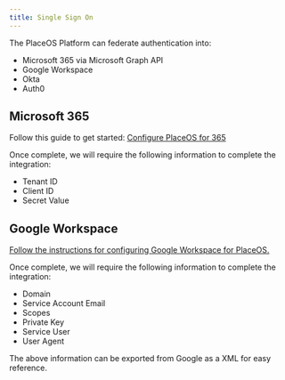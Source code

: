 ```yaml
---
title: Single Sign On
---
```


The PlaceOS Platform can federate authentication into:
- Microsoft 365 via Microsoft Graph API
- Google Workspace
- Okta
- Auth0

## Microsoft 365
Follow this guide to get started: [Configure PlaceOS for 365](/how-to/configure-placeos-for-microsoft-365/user-authentication/)

Once complete, we will require the following information to complete the integration:
- Tenant ID
- Client ID
- Secret Value

## Google Workspace
[Follow the instructions for configuring Google Workspace for PlaceOS.](/how-to/configure-placeos-for-google-workspace/)

Once complete, we will require the following information to complete the integration:
- Domain
- Service Account Email
- Scopes
- Private Key
- Service User
- User Agent

The above information can be exported from Google as a XML for easy reference.
